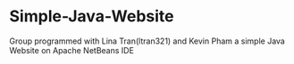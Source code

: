 # Simple-Java-Website
Group programmed with Lina Tran(ltran321) and Kevin Pham a simple Java Website on Apache NetBeans IDE
